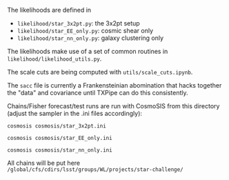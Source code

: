 The likelihoods are defined in
- `likelihood/star_3x2pt.py`: the 3x2pt setup
- `likelihood/star_EE_only.py`: cosmic shear only
- `likelihood/star_nn_only.py`: galaxy clustering only

The likelihoods make use of a set of common routines in `likelihood/likelihood_utils.py`.

The scale cuts are being computed with `utils/scale_cuts.ipynb`.

The `sacc` file is currently a Frankensteinian abomination that hacks together the "data" and covariance until TXPipe can do this consistently.

Chains/Fisher forecast/test runs are run with CosmoSIS from this directory (adjust the sampler in the .ini files accordingly):
```
cosmosis cosmosis/star_3x2pt.ini
```
```
cosmosis cosmosis/star_EE_only.ini
```
```
cosmosis cosmosis/star_nn_only.ini
```

All chains will be put here `/global/cfs/cdirs/lsst/groups/WL/projects/star-challenge/`
